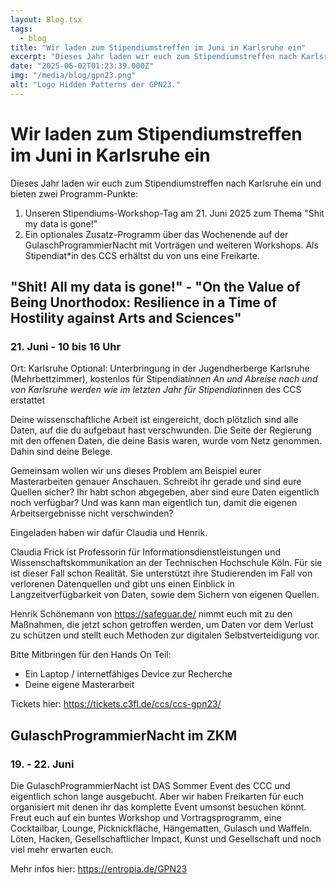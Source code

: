 ```yaml
---
layout: Blog.tsx
tags:
  - blog
title: "Wir laden zum Stipendiumstreffen im Juni in Karlsruhe ein"
excerpt: "Dieses Jahr laden wir euch zum Stipendiumstreffen nach Karlsruhe ein und bieten zwei Programm-Punkte: 1. Unseren Stipendiums-Workshop-Tag am 21. Juni 2025 zum Thema 'Shit my data is gone!' 2. Ein optionales Zusatz-Programm über das Wochenende auf der GulaschProgrammierNacht mit Vorträgen und weiteren Workshops..."
date: "2025-06-02T01:23:39.000Z"
img: "/media/blog/gpn23.png"
alt: "Logo Hidden Patterns der GPN23."
---
```


# Wir laden zum Stipendiumstreffen im Juni in Karlsruhe ein

Dieses Jahr laden wir euch zum Stipendiumstreffen nach Karlsruhe ein und bieten zwei Programm-Punkte:
1. Unseren Stipendiums-Workshop-Tag am 21. Juni 2025 zum Thema "Shit my data is gone!"
2. Ein optionales Zusatz-Programm über das Wochenende auf der GulaschProgrammierNacht mit Vorträgen und weiteren Workshops. Als Stipendiat*in des CCS erhältst du von uns eine Freikarte.

## "Shit! All my data is gone!" - "On the Value of Being Unorthodox: Resilience in a Time of Hostility against Arts and Sciences"
### 21. Juni - 10 bis 16 Uhr
Ort: Karlsruhe
Optional: Unterbringung in der Jugendherberge Karlsruhe (Mehrbettzimmer), kostenlos für Stipendiat*innen
An und Abreise nach und von Karlsruhe werden wie im letzten Jahr für Stipendiat*innen des CCS erstattet

Deine wissenschaftliche Arbeit ist eingereicht, doch plötzlich sind alle Daten, auf die du aufgebaut hast verschwunden. Die Seite der Regierung mit den offenen Daten, die deine Basis waren, wurde vom Netz genommen. Dahin sind deine Belege.

Gemeinsam wollen wir uns dieses Problem am Beispiel eurer Masterarbeiten genauer Anschauen. Schreibt ihr gerade und sind eure Quellen sicher? Ihr habt schon abgegeben, aber sind eure Daten eigentlich noch verfügbar? Und was kann man eigentlich tun, damit die eigenen Arbeitsergebnisse nicht verschwinden?

Eingeladen haben wir dafür Claudia und Henrik.

Claudia Frick ist Professorin für Informationsdienstleistungen und Wissenschaftskommunikation an der Technischen Hochschule Köln. Für sie ist dieser Fall schon Realität. Sie unterstützt ihre Studierenden im Fall von verlorenen Datenquellen und gibt uns einen Einblick in Langzeitverfügbarkeit von Daten, sowie dem Sichern von eigenen Quellen.

Henrik Schönemann von https://safeguar.de/ nimmt euch mit zu den Maßnahmen, die jetzt schon getroffen werden, um Daten vor dem Verlust zu schützen und stellt euch Methoden zur digitalen Selbstverteidigung vor.

Bitte Mitbringen für den Hands On Teil:
* Ein Laptop / internetfähiges Device zur Recherche
* Deine eigene Masterarbeit

Tickets hier: https://tickets.c3fl.de/ccs/ccs-gpn23/

## GulaschProgrammierNacht im ZKM
### 19. - 22. Juni
Die GulaschProgrammierNacht ist DAS Sommer Event des CCC und eigentlich schon lange ausgebucht.
Aber wir haben Freikarten für euch organisiert mit denen ihr das komplette Event umsonst besuchen könnt. Freut euch auf ein buntes Workshop und Vortragsprogramm, eine Cocktailbar, Lounge, Picknickfläche, Hängematten, Gulasch und Waffeln. Löten, Hacken, Gesellschaftlicher Impact, Kunst und Gesellschaft und noch viel mehr erwarten euch.

Mehr infos hier: https://entropia.de/GPN23